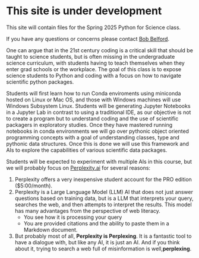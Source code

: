 # This site is under development
This site will contain files for the Spring 2025 Python for Science class. 

If you have any questions or concerns please contact [Bob Belford](mailto:rebelford@ualr.edu).

One can argue that in the 21st century coding is a critical skill that should be taught to science students, but is often missing in the undergraduate science curriculum, with students having to teach themselves when they enter grad schools or the workplace. The goal of this class is to expose science students to Python and coding with a focus on how to navigate scientific python packages.  

Students will first learn how to run Conda enviroments using miniconda hosted on Linux or Mac OS, and those with Windows machines will use Windows Subsystem Linux. Students will be generating Jupyter Notebooks in a Jupyter Lab in contrast to using a traditional IDE, as our objective is not to create a program but to understand coding and the use of scientific packagers in exploratory studies. Once they have mastered running notebooks in conda environments we will go over pythonic object oriented programming concepts with a goal of understanding classes, type and pythonic data structures.  Once this is done we will use this framework and AIs to explore the capabilities of various scientific data packages. 

Students will be expected to experiment with multiple AIs in this course, but we will probably focus on [Perplexity.ai](https://www.perplexity.ai) for several reasons:

1. Perplexity offers a very inexpensive student account for the PRO edition ($5:00/month).
2. Perplexity is a Large Language Model (LLM) AI that does not just answer questions based on training data, but is a LLM that interprets your query, searches the web, and then attempts to interpret the results. This model has many advantages from the perspective of web literacy.
   * You see how it is processing your query
   * You are provided citations and the ability to paste them in a Markdown document.
3. But probably most of all, **Perplexity is Perplexing**. It is a fantastic tool to have a dialogue with, but like any AI, it is just an AI. And if you think about it, trying to search a web full of misinformation is well,**perplexing**.
